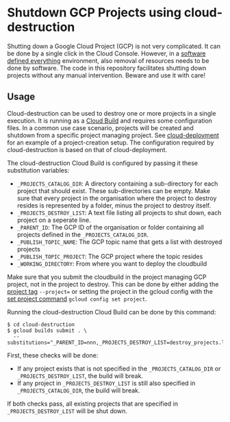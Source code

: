 # Shutdown GCP Projects using cloud-destruction

Shutting down a Google Cloud Project (GCP) is not very complicated. It can be done by a single click in the Cloud Console. However, in a [software defined everything](https://github.com/vwt-digital/operational-data-hub/blob/develop/architecture/adr/0004-create-software-defined-everything.md) environment, also removal of resources needs to be done by software. The code in this repository facilitates shutting down projects without any manual intervention. Beware and use it with care!

## Usage

Cloud-destruction can be used to destroy one or more projects in a single execution. It is running as a [Cloud Build](https://cloud.google.com/cloud-build) and requires some configuration files. In a common use case scenario, projects will be created and shutdown from a specific project managing project. See [cloud-deployment](https://github.com/vwt-digital/cloud-deployment) for an example of a project-creation setup. The configuration required by cloud-destruction is based on that of cloud-deployment.

The cloud-destruction Cloud Build is configured by passing it these substitution variables:
* ```_PROJECTS_CATALOG_DIR```: A directory containing a sub-directory for each project that should exist. These sub-directories can be empty. Make sure that every project in the organisation where the project to destroy resides is represented by a folder, minus the project to destroy itself.
* ```_PROJECTS_DESTROY_LIST```: A text file listing all projects to shut down, each project on a seperate line.
* ```_PARENT_ID```: The GCP ID of the organisation or folder containing all projects defined in the ```_PROJECTS_CATALOG_DIR```.
* ```_PUBLISH_TOPIC_NAME```: The GCP topic name that gets a list with destroyed projects
* ```_PUBLISH_TOPIC_PROJECT```: The GCP project where the topic resides
* ```_WORKING_DIRECTORY```: From where you want to deploy the cloudbuild

Make sure that you submit the cloudbuild in the project managing GCP project, not in the project to destroy. This can be done by either adding the [project tag](https://cloud.google.com/sdk/gcloud/reference#--project) ```--project=``` or setting the project in the gcloud config with the [set project command](https://cloud.google.com/sdk/gcloud/reference/config/set) ```gcloud config set project```.

Running the cloud-destruction Cloud Build can be done by this command:
```
$ cd cloud-destruction
$ gcloud builds submit . \
  --substitutions="_PARENT_ID=nnn,_PROJECTS_DESTROY_LIST=destroy_projects.lst,_PROJECTS_CATALOG_DIR=config/projects,_PUBLISH_TOPIC_NAME=gcp_topic_name,_PUBLISH_TOPIC_PROJECT=gcp_project_name_of_topic"
```

First, these checks will be done:
* If any project exists that is not specified in the ```_PROJECTS_CATALOG_DIR``` or ```_PROJECTS_DESTROY_LIST```, the build will break.
* If any project in ```_PROJECTS_DESTROY_LIST``` is still also specified in ```_PROJECTS_CATALOG_DIR```, the build will break.

If both checks pass, all existing projects that are specified in ```_PROJECTS_DESTROY_LIST``` will be shut down.
